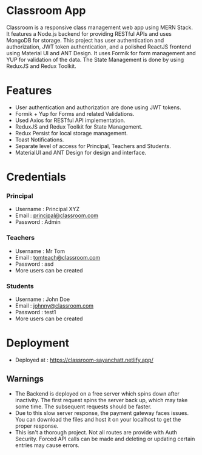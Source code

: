 # Classroom App
Classroom is a responsive class management web app using MERN Stack. It features a Node.js backend for providing RESTful APIs and uses MongoDB for storage. This project has user authentication and authorization, JWT token authentication, and a polished ReactJS frontend using Material UI and ANT Design. It uses Formik for form management and YUP for validation of the data. The State Management is done by using ReduxJS and Redux Toolkit.

# Features

* User authentication and authorization are done using JWT tokens.
* Formik + Yup for Forms and related Validations.
* Used Axios for RESTful API implementation.
* ReduxJS and Redux Toolkit for State Management.
* Redux Persist for local storage management.
* Toast Notifications.
* Separate level of access for Principal, Teachers and Students.
* MaterialUI and ANT Design for design and interface.

# Credentials

### Principal
* Username : Principal XYZ
* Email : principal@classroom.com
* Password : Admin

### Teachers
* Username : Mr Tom
* Email : tomteach@classroom.com
* Password : asd
* More users can be created

### Students
* Username : John Doe
* Email : johnny@classroom.com
* Password : test1
* More users can be created

# Deployment
* Deployed at : https://classroom-sayanchatt.netlify.app/

## Warnings
* The Backend is deployed on a free server which spins down after inactivity. The first request spins the server back up, which may take some time. The subsequent requests should be faster.
* Due to this slow server response, the payment gateway faces issues. You can download the files and host it on your localhost to get the proper response.
* This isn't a thorough project. Not all routes are provide with Auth Security. Forced API calls can be made and deleting or updating certain entries may cause errors.
  
